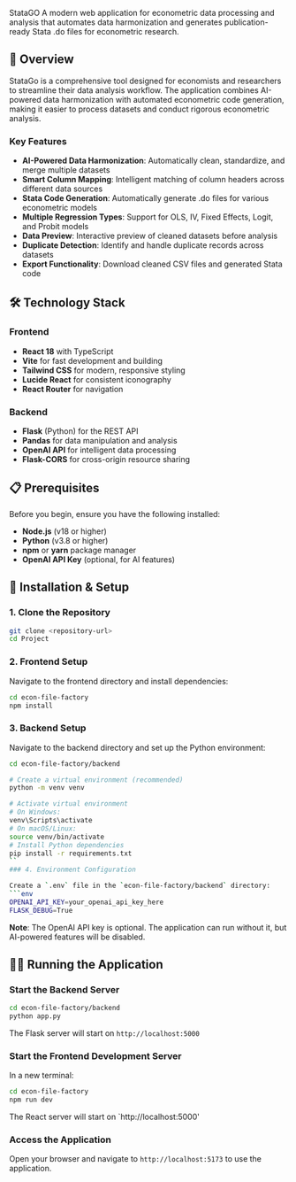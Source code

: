  StataGO
A modern web application for econometric data processing and analysis that automates data harmonization and generates publication-ready Stata .do files for econometric research.
## 🎯 Overview

StataGo is a comprehensive tool designed for economists and researchers to streamline their data analysis workflow. The application combines AI-powered data harmonization with automated econometric code generation, making it easier to process datasets and conduct rigorous econometric analysis.

### Key Features

- **AI-Powered Data Harmonization**: Automatically clean, standardize, and merge multiple datasets
- **Smart Column Mapping**: Intelligent matching of column headers across different data sources
- **Stata Code Generation**: Automatically generate .do files for various econometric models
- **Multiple Regression Types**: Support for OLS, IV, Fixed Effects, Logit, and Probit models
- **Data Preview**: Interactive preview of cleaned datasets before analysis
- **Duplicate Detection**: Identify and handle duplicate records across datasets
- **Export Functionality**: Download cleaned CSV files and generated Stata code

## 🛠 Technology Stack

### Frontend
- **React 18** with TypeScript
- **Vite** for fast development and building
- **Tailwind CSS** for modern, responsive styling
- **Lucide React** for consistent iconography
- **React Router** for navigation

### Backend
- **Flask** (Python) for the REST API
- **Pandas** for data manipulation and analysis
- **OpenAI API** for intelligent data processing
- **Flask-CORS** for cross-origin resource sharing

## 📋 Prerequisites

Before you begin, ensure you have the following installed:

- **Node.js** (v18 or higher)
- **Python** (v3.8 or higher)
- **npm** or **yarn** package manager
- **OpenAI API Key** (optional, for AI features)

## 🚀 Installation & Setup

### 1. Clone the Repository

```bash
git clone <repository-url>
cd Project
```

### 2. Frontend Setup

Navigate to the frontend directory and install dependencies:

```bash
cd econ-file-factory
npm install
```

### 3. Backend Setup

Navigate to the backend directory and set up the Python environment:

```bash
cd econ-file-factory/backend

# Create a virtual environment (recommended)
python -m venv venv

# Activate virtual environment
# On Windows:
venv\Scripts\activate
# On macOS/Linux:
source venv/bin/activate
# Install Python dependencies
pip install -r requirements.txt
``
### 4. Environment Configuration

Create a `.env` file in the `econ-file-factory/backend` directory:
```env
OPENAI_API_KEY=your_openai_api_key_here
FLASK_DEBUG=True
```
**Note**: The OpenAI API key is optional. The application can run without it, but AI-powered features will be disabled.
## 🏃‍♂️ Running the Application
### Start the Backend Server

```bash
cd econ-file-factory/backend
python app.py
```

The Flask server will start on `http://localhost:5000`

### Start the Frontend Development Server

In a new terminal:

```bash
cd econ-file-factory
npm run dev
```
The React server will start on `http://localhost:5000'


### Access the Application

Open your browser and navigate to `http://localhost:5173` to use the application.
